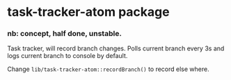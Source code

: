 # task-tracker-atom package

### nb: concept, half done, unstable.

Task tracker, will record branch changes. Polls current branch every 3s and logs
current branch to console by default.

Change `lib/task-tracker-atom::recordBranch()` to record else where.
